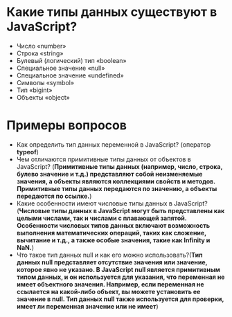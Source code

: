 Какие типы данных существуют в JavaScript?
=====================

* Число «number»
* Строка «string»
* Булевый (логический) тип «boolean»
* Специальное значение «null»
* Специальное значение «undefined»
* Символы «symbol» 
* Тип «bigint»
* Объекты «object» 

Примеры вопросов
=====================

* Как определить тип данных переменной в JavaScript? (оператор **typeof**)
* Чем отличаются примитивные типы данных от объектов в JavaScript? (**Примитивные типы данных (например, число, строка, булево значение и т.д.) представляют собой неизменяемые значения, а объекты являются коллекциями свойств и методов. Примитивные типы данных передаются по значению, а объекты передаются по ссылке.**)
* Какие особенности имеют числовые типы данных в JavaScript? (**Числовые типы данных в JavaScript могут быть представлены как целыми числами, так и числами с плавающей запятой. Особенности числовых типов данных включают возможность выполнения математических операций, таких как сложение, вычитание и т.д., а также особые значения, такие как Infinity и NaN.**)
* Что такое тип данных null и как его можно использовать?(**Тип данных null представляет отсутствие значения или значение, которое явно не указано. В JavaScript null является примитивным типом данных, и он используется для указания, что переменная не имеет объектного значения. Например, если переменная не ссылается на какой-либо объект, вы можете установить ее значение в null. Тип данных null также используется для проверки, имеет ли переменная значение или не имеет**)